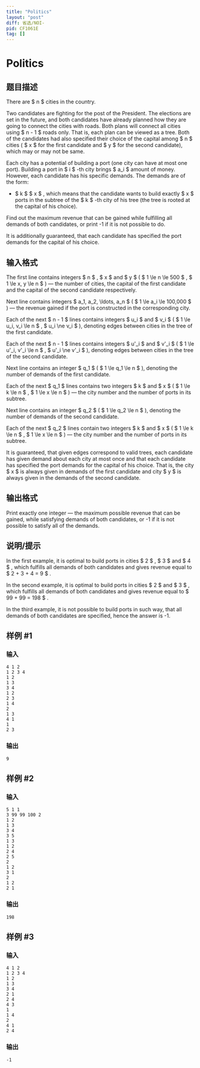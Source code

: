 ```yaml
---
title: "Politics"
layout: "post"
diff: 省选/NOI-
pid: CF1061E
tag: []
---
```


# Politics

## 题目描述

There are $ n $ cities in the country.

Two candidates are fighting for the post of the President. The elections are set in the future, and both candidates have already planned how they are going to connect the cities with roads. Both plans will connect all cities using $ n - 1 $ roads only. That is, each plan can be viewed as a tree. Both of the candidates had also specified their choice of the capital among $ n $ cities ( $ x $ for the first candidate and $ y $ for the second candidate), which may or may not be same.

Each city has a potential of building a port (one city can have at most one port). Building a port in $ i $ -th city brings $ a_i $ amount of money. However, each candidate has his specific demands. The demands are of the form:

- $ k $ $ x $ , which means that the candidate wants to build exactly $ x $ ports in the subtree of the $ k $ -th city of his tree (the tree is rooted at the capital of his choice).

Find out the maximum revenue that can be gained while fulfilling all demands of both candidates, or print -1 if it is not possible to do.

It is additionally guaranteed, that each candidate has specified the port demands for the capital of his choice.

## 输入格式

The first line contains integers $ n $ , $ x $ and $ y $ ( $ 1 \le n \le 500 $ , $ 1 \le x, y \le n $ ) — the number of cities, the capital of the first candidate and the capital of the second candidate respectively.

Next line contains integers $ a_1, a_2, \ldots, a_n $ ( $ 1 \le a_i \le 100\,000 $ ) — the revenue gained if the port is constructed in the corresponding city.

Each of the next $ n - 1 $ lines contains integers $ u_i $ and $ v_i $ ( $ 1 \le u_i, v_i \le n $ , $ u_i \ne v_i $ ), denoting edges between cities in the tree of the first candidate.

Each of the next $ n - 1 $ lines contains integers $ u'_i $ and $ v'_i $ ( $ 1 \le u'_i, v'_i \le n $ , $ u'_i \ne v'_i $ ), denoting edges between cities in the tree of the second candidate.

Next line contains an integer $ q_1 $ ( $ 1 \le q_1 \le n $ ), denoting the number of demands of the first candidate.

Each of the next $ q_1 $ lines contains two integers $ k $ and $ x $ ( $ 1 \le k \le n $ , $ 1 \le x \le n $ ) — the city number and the number of ports in its subtree.

Next line contains an integer $ q_2 $ ( $ 1 \le q_2 \le n $ ), denoting the number of demands of the second candidate.

Each of the next $ q_2 $ lines contain two integers $ k $ and $ x $ ( $ 1 \le k \le n $ , $ 1 \le x \le n $ ) — the city number and the number of ports in its subtree.

It is guaranteed, that given edges correspond to valid trees, each candidate has given demand about each city at most once and that each candidate has specified the port demands for the capital of his choice. That is, the city $ x $ is always given in demands of the first candidate and city $ y $ is always given in the demands of the second candidate.

## 输出格式

Print exactly one integer — the maximum possible revenue that can be gained, while satisfying demands of both candidates, or -1 if it is not possible to satisfy all of the demands.

## 说明/提示

In the first example, it is optimal to build ports in cities $ 2 $ , $ 3 $ and $ 4 $ , which fulfills all demands of both candidates and gives revenue equal to $ 2 + 3 + 4 = 9 $ .

In the second example, it is optimal to build ports in cities $ 2 $ and $ 3 $ , which fulfills all demands of both candidates and gives revenue equal to $ 99 + 99 = 198 $ .

In the third example, it is not possible to build ports in such way, that all demands of both candidates are specified, hence the answer is -1.

## 样例 #1

### 输入

```
4 1 2
1 2 3 4
1 2
1 3
3 4
1 2
2 3
1 4
2
1 3
4 1
1
2 3

```

### 输出

```
9
```

## 样例 #2

### 输入

```
5 1 1
3 99 99 100 2
1 2
1 3
3 4
3 5
1 3
1 2
2 4
2 5
2
1 2
3 1
2
1 2
2 1

```

### 输出

```
198
```

## 样例 #3

### 输入

```
4 1 2
1 2 3 4
1 2
1 3
3 4
2 1
2 4
4 3
1
1 4
2
4 1
2 4

```

### 输出

```
-1
```

